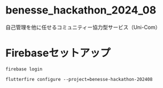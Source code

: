 # benesse_hackathon_2024_08

自己管理を他に任せるコミュニティー協力型サービス（Uni-Com）

# Firebaseセットアップ
```
firebase login
```
```
flutterfire configure --project=benesse-hackathon-202408
```
